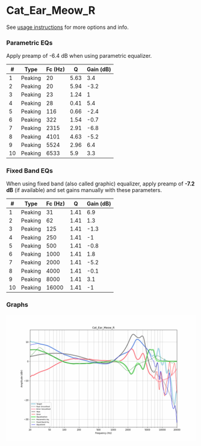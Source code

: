 # Cat_Ear_Meow_R
See [usage instructions](https://github.com/jaakkopasanen/AutoEq#usage) for more options and info.

### Parametric EQs
Apply preamp of -6.4 dB when using parametric equalizer.

|   # | Type    |   Fc (Hz) |    Q |   Gain (dB) |
|-----|---------|-----------|------|-------------|
|   1 | Peaking |        20 | 5.63 |         3.4 |
|   2 | Peaking |        20 | 5.94 |        -3.2 |
|   3 | Peaking |        23 | 1.24 |         1   |
|   4 | Peaking |        28 | 0.41 |         5.4 |
|   5 | Peaking |       116 | 0.66 |        -2.4 |
|   6 | Peaking |       322 | 1.54 |        -0.7 |
|   7 | Peaking |      2315 | 2.91 |        -6.8 |
|   8 | Peaking |      4101 | 4.63 |        -5.2 |
|   9 | Peaking |      5524 | 2.96 |         6.4 |
|  10 | Peaking |      6533 | 5.9  |         3.3 |

### Fixed Band EQs
When using fixed band (also called graphic) equalizer, apply preamp of **-7.2 dB** (if available) and set gains manually with these parameters.

|   # | Type    |   Fc (Hz) |    Q |   Gain (dB) |
|-----|---------|-----------|------|-------------|
|   1 | Peaking |        31 | 1.41 |         6.9 |
|   2 | Peaking |        62 | 1.41 |         1.3 |
|   3 | Peaking |       125 | 1.41 |        -1.3 |
|   4 | Peaking |       250 | 1.41 |        -1   |
|   5 | Peaking |       500 | 1.41 |        -0.8 |
|   6 | Peaking |      1000 | 1.41 |         1.8 |
|   7 | Peaking |      2000 | 1.41 |        -5.2 |
|   8 | Peaking |      4000 | 1.41 |        -0.1 |
|   9 | Peaking |      8000 | 1.41 |         3.1 |
|  10 | Peaking |     16000 | 1.41 |        -1   |

### Graphs
![](./Cat_Ear_Meow_R.png)
